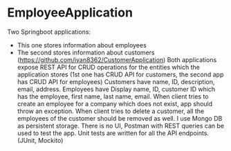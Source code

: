 # EmployeeApplication
Two Springboot applications:
- This one stores information about employees
- The second stores information about customers (https://github.com/ivan8362/CustomerApplication)
Both applications expose REST API for CRUD operations for the entities which the application stores (1st one has CRUD API for customers,
the second app has CRUD API for employees)
Customers have name, ID, description, email, address.
Employees have Display name, ID, customer ID which has the employee, first name, last name, email.
When client tries to create an employee for a company which does not exist, app should throw an exception.
When client tries to delete a customer, all the employees of the customer should be removed as well.
I use Mongo DB as persistent storage.
There is no UI, Postman with REST queries can be used to test the app.
Unit tests are written for all the API endpoints. (JUnit, Mockito)

